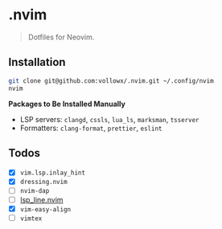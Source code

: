 # .nvim

> Dotfiles for Neovim.

## Installation

```bash
git clone git@github.com:vollowx/.nvim.git ~/.config/nvim
nvim
```

**Packages to Be Installed Manually**

- LSP servers: `clangd`, `cssls`, `lua_ls`, `marksman`, `tsserver`
- Formatters: `clang-format`, `prettier`, `eslint`

## Todos

- [x] `vim.lsp.inlay_hint`
- [x] `dressing.nvim`
- [ ] `nvim-dap`
- [ ] [lsp_line.nvim](https://git.sr.ht/~whynothugo/lsp_lines.nvim)
- [x] `vim-easy-align`
- [ ] `vimtex`
